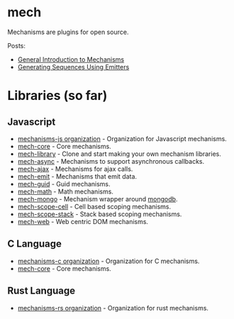 [mech-library-link]: https://github.com/mechanismsjs/mech-library "Clone to easily create new mechanism libraries"
[mech-core-link]: https://github.com/mechanismsjs/mech-core "Core mechanisms"
[mech-core-c-link]: https://github.com/mechanisms-c/mech-core "Core mechanisms"
[mech-web-link]: https://github.com/mechanismsjs/mech-web "Web centric DOM mechanisms"
[mech-math-link]: https://github.com/mechanismsjs/mech-math "Math mechanisms"
[mech-guid-link]: https://github.com/mechanismsjs/mech-guid "Mechanisms for guids"
[mech-emit-link]: https://github.com/mechanismsjs/mech-emit "Mechanisms for emitting data"
[mech-scope-cell-link]: https://github.com/mechanismsjs/mech-scope-cell "Cell based scoping mechanisms."
[mech-scope-stack-link]: https://github.com/mechanismsjs/mech-scope-stack "Stack based scoping mechanisms."
[mech-async-link]: https://github.com/mechanismsjs/mech-async "Mechanisms to support asynchronous callbacks."
[mech-mongo-link]: https://github.com/mechanismsjs/mech-mongo "Mechanism wrapper around mongodb."
[mech-ajax-link]: https://github.com/mechanismsjs/mech-ajax "Mechanisms for ajax calls."
[mech-home-link]: https://github.com/mechanisms/mech "Home repository for mechanisms"
[mechanisms-js-link]: https://github.com/mechanismsjs "Organization for Javascript mechanisms"
[mechanisms-c-link]: https://github.com/mechanisms-c "Organization for C mechanisms"
[mechanisms-rust-link]: https://github.com/mechanisms-rs "Organization for Rust mechanisms"

# mech

Mechanisms are plugins for open source.

Posts:

* [General Introduction to Mechanisms](http://www.erichosick.com/design/design-mechanisms-and-policies/)
* [Generating Sequences Using Emitters](http://www.erichosick.com/design/design-sequences-with-emitters/)

# Libraries (so far)

## Javascript

* [mechanisms-js organization][mechanisms-js-link] - Organization for Javascript mechanisms.
* [mech-core][mech-core-link] - Core mechanisms.
* [mech-library][mech-library-link] - Clone and start making your own mechanism libraries.
* [mech-async][mech-async-link] - Mechanisms to support asynchronous callbacks.
* [mech-ajax][mech-ajax-link] - Mechanisms for ajax calls.
* [mech-emit][mech-emit-link] - Mechanisms that emit data.
* [mech-guid][mech-guid-link] - Guid mechanisms.
* [mech-math][mech-math-link] - Math mechanisms.
* [mech-mongo][mech-mongo-link] - Mechanism wrapper around [mongodb](https://www.npmjs.org/package/mongodb).
* [mech-scope-cell][mech-scope-cell-link] - Cell based scoping mechanisms.
* [mech-scope-stack][mech-scope-stack-link] - Stack based scoping mechanisms.
* [mech-web][mech-web-link] - Web centric DOM mechanisms.

## C Language

* [mechanisms-c organization][mechanisms-c-link] - Organization for C mechanisms.
* [mech-core][mech-core-c-link] - Core mechanisms.

## Rust Language

* [mechanisms-rs organization][mechanisms-rust-link] - Organization for rust mechanisms.

